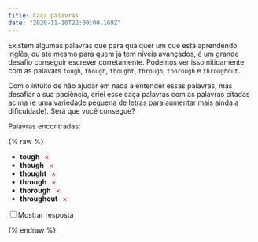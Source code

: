 ```yaml
---
title: Caça palavras
date: "2020-11-10T22:00:00.169Z"
---
```


Existem algumas palavras que para qualquer um que está aprendendo inglês, ou até mesmo para quem já tem níveis avançados, é um grande desafio conseguir escrever corretamente. Podemos ver isso nitidamente com as palavars `tough`, `though`, `thought`, `through`, `thorough` e `throughout`.

Com o intuito de não ajudar em nada a entender essas palavras, mas desafiar a sua paciência, criei esse caça palavras com as palavras citadas acima (e uma variedade pequena de letras para aumentar mais ainda a dificuldade). Será que você consegue?

Palavras encontradas:


{% raw %}
<ul>
<li><strong>tough</strong><span id="tough" class="not-found">×</span</li>
<li><strong>though</strong><span id="though" class="not-found">×</span</li>
<li><strong>thought</strong><span id="thought" class="not-found">×</span</li>
<li><strong>through</strong><span id="through" class="not-found">×</span</li>
<li><strong>thorough</strong><span id="thorough" class="not-found">×</span</li>
<li><strong>throughout</strong><span id="throughout" class="not-found">×</span</li>
</ul>
<p>
  <input id="show-answer" onclick="showAnswer()" type="checkbox"/><label for="show-answer">Mostrar resposta</span>
</p>

<div id="words" style="white-space:nowrap;"></div>
<style>
.word-found {
  color: #2bbc8a;
  padding: 0 10px;
}
.not-found {
  color: red;
  padding: 0 10px;
}
.letter {
  border: 1px solid lightgray;
  padding: 2px 8px;
  font-size: 18px;
  margin: 0;
  font-weight: bold;
  cursor: pointer;
  user-select: none;
  display: inline-block;
}
.letter::selection {
  background-color: transparent;
}
.found,
.reveal {
  background-color: #2bbc8a !important;
  border: 1px solid #2bbc8a;
  color: white;
}
.selected {
  background-color: gray;
  border: 1px solid gray;
  color: white;
}
</style>

<script>
const wordMaze = [];
const spans = [];
const letters = ['t','o','u','g','h','r'];
const words = ['tough', 'though', 'thought', 'through', 'thorough', 'throughout'];
const mazeSize = 25;
let startSelection = null;
let currentSelection = null;

const getRandomInt = (maxValue) => {
  return Math.floor(Math.random() * (maxValue + 1));
}

const getRandomLetter = () => {
  return letters[getRandomInt(letters.length - 1)];
}

const generateMaze = () => {
  for (let i = 0; i < mazeSize; i++) {
    const row = [];
    for (let j = 0; j < mazeSize; j++) {
      row.push({ letter: getRandomLetter(), isWord: false });
    }
    wordMaze.push(row);
  }
}

const renderMaze = () => {
  const div = document.getElementById('words');
  div.addEventListener('touchmove', (e) => {
    const element = document.elementFromPoint(e.touches[0].clientX, e.touches[0].clientY);
    const values = element.getAttribute('position').split('-');
    e.preventDefault();
    if (startSelection) {
      currentSelection = { x: Number(values[0]), y: Number(values[1]) };
      updateMaze();
    }
  });
  div.innerHTML = '';
  for (let i = 0; i < mazeSize; i++) {
    const row = document.createElement('div');
    const spanRow = [];
    div.appendChild(row);
    for (let j = 0; j < mazeSize; j++) {
      const mazeItem = wordMaze[i][j];
      const span = document.createElement('div');
      span.id = mazeItem.word;
      span.setAttribute('position', i + '-' + j)
      span.className = 'letter';
      if (mazeItem.isWord) {
        span.className += ' isWord';
      }
      span.innerText = mazeItem.letter;
      span.addEventListener('mousedown', () => startSelection = { x: i, y: j });
      span.addEventListener('touchstart', (e) => {
        e.preventDefault();
        startSelection = { x: i, y: j }
      });
      span.addEventListener('mousemove', () => {
        if (startSelection) {
          currentSelection = { x: i, y: j };
          updateMaze();
        }
      });
      span.addEventListener('mouseup', () => { 
        startSelection = null;
        currentSelection = null;
        updateMaze();
      });
      span.addEventListener('touchend', (e) => { 
        e.preventDefault();
        startSelection = null;
        currentSelection = null;
        updateMaze();
      });
      row.appendChild(span);
      spanRow.push(span);
    }
    spans.push(spanRow);
  }
}

const updateMaze = () => {
  for (let i = 0; i < spans.length; i++) {    
    for (let j = 0; j < spans[i].length; j++) {
      const span = spans[i][j];
      if (span.classList.contains('selected')) {
        span.classList.remove('selected')
      }
    }
  }
  if (startSelection && currentSelection) {
    if (startSelection.x === currentSelection.x) {
      if (startSelection.y > currentSelection.y) {
        for (let j = startSelection.y; j >= currentSelection.y; j--) {
          const span = spans[startSelection.x][j];
          if (!span.classList.contains('selected')) {
            span.classList.add('selected');
            checkWordSelected();
          }
        }
      } else {
        for (let j = currentSelection.y; j >= startSelection.y; j--) {
          const span = spans[startSelection.x][j];
          if (!span.classList.contains('selected')) {
            span.classList.add('selected');
            checkWordSelected();
          }
        }
      }
    } else if (startSelection.y === currentSelection.y) {
      if (startSelection.x > currentSelection.x) {
        for (let j = startSelection.x; j >= currentSelection.x; j--) {
          const span = spans[j][startSelection.y];
          if (!span.classList.contains('selected')) {
            span.classList.add('selected');
            checkWordSelected();
          }
        }
      } else {
        for (let j = currentSelection.x; j >= startSelection.x; j--) {
          const span = spans[j][startSelection.y];
          if (!span.classList.contains('selected')) {
            span.classList.add('selected');
            checkWordSelected();
          }
        }
      }
    }
  }
}

const checkWordSelected = () => {
  const spanStart = spans[startSelection.x][startSelection.y];
  const spanEnd = spans[currentSelection.x][currentSelection.y];
  const startIsWord = spanStart.classList.contains('isWord');
  const endIsWord = spanEnd.classList.contains('isWord');
  const wordStart = spanStart.id;
  const wordEnd = spanEnd.id;
  const selectionLength = 
    startSelection.x === currentSelection.x ? 
      Math.abs(startSelection.y - currentSelection.y) : 
      Math.abs(startSelection.x - currentSelection.x);
  const correctLength = wordStart.length === selectionLength + 1;
  const isShowingResult = document.getElementById('show-answer').checked;
  if (startIsWord && endIsWord && wordStart === wordEnd && correctLength && !isShowingResult) {
    if (startSelection.x === currentSelection.x) {
      if (startSelection.y > currentSelection.y) {
        for (let j = startSelection.y; j >= currentSelection.y; j--) {
          const span = spans[startSelection.x][j];
          if (span) {
            span.classList.add('found');
            setWordCompleted(wordStart);
          }
        }
      } else {
        for (let j = currentSelection.y; j >= startSelection.y; j--) {
          const span = spans[startSelection.x][j];
          if (span) {
            span.classList.add('found');
            setWordCompleted(wordStart);
          }
        }
      }
    } else if (startSelection.y === currentSelection.y) {
      if (startSelection.x > currentSelection.x) {
        for (let j = startSelection.x; j >= currentSelection.x; j--) {
          const span = spans[j][startSelection.y];
          if (span) {
            span.classList.add('found');
            setWordCompleted(wordStart);
          }
        }
      } else {
        for (let j = currentSelection.x; j >= startSelection.x; j--) {
          const span = spans[j][startSelection.y];
          if (span) {
            span.classList.add('found');
            setWordCompleted(wordStart);
          }
        }
      }
    }
  }
}

const setWordCompleted = (word) => {
  const wordSpan = document.getElementById(word);
  wordSpan.innerText = '✓';
  wordSpan.className = 'word-found';
}

const getWordPosition = (word, direction) => {
  let isValid = false;
  let returnX = 0;
  let returnY = 0;
  while (!isValid) {
    isValid = true;
    x = direction ? getRandomInt(24 - word.length) : getRandomInt(24);
    y = !direction ? getRandomInt(24 - word.length) : getRandomInt(24);
    returnX = x;
    returnY = y;
    for (let j = 0; j < word.length; j++) {
      if (wordMaze[x][y].isWord) {
        isValid = false;
        break;
      }
      if (direction) {
        x++;
      } else {
        y++;
      }
    }
  }

  return { x: returnX, y: returnY };
}

const generateWords = () => {
  for (let i = 0; i < words.length; i++) {
    const word = words[i];
    const direction = getRandomInt(1);
    let { x, y } = getWordPosition(word, direction);
    
    for (let j = 0; j < word.length; j++) {
      wordMaze[x][y] = { letter: word[j], isWord: true, word: word };
      if (direction) {
        x++;
      } else {
        y++;
      }
    }
  }
}

generateMaze();
generateWords();
renderMaze();

function showAnswer() {
  const shouldShow = document.getElementById('show-answer').checked;
  for (let i = 0; i < spans.length; i++) {    
    for (let j = 0; j < spans[i].length; j++) {
      const span = spans[i][j];
      if (span.classList.contains('isWord')) {
        span.classList.toggle('reveal');
      }
    }
  }
}
</script>
{% endraw %}